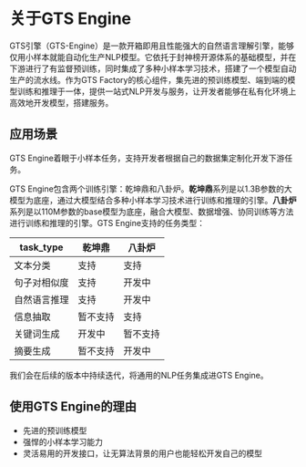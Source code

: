 # 关于GTS Engine

GTS引擎（GTS-Engine）是一款开箱即用且性能强大的自然语言理解引擎，能够仅用小样本就能自动化生产NLP模型。它依托于封神榜开源体系的基础模型，并在下游进行了有监督预训练，同时集成了多种小样本学习技术，搭建了一个模型自动生产的流水线。作为GTS Factory的核心组件，集先进的预训练模型、端到端的模型训练和推理于一体，提供一站式NLP开发与服务，让开发者能够在私有化环境上高效地开发模型，搭建服务。

## 应用场景

GTS Engine着眼于小样本任务，支持开发者根据自己的数据集定制化开发下游任务。

GTS Engine包含两个训练引擎：乾坤鼎和八卦炉。**乾坤鼎**系列是以1.3B参数的大模型为底座，通过大模型结合多种小样本学习技术进行训练和推理的引擎。**八卦炉**系列是以110M参数的base模型为底座，融合大模型、数据增强、协同训练等方法进行训练和推理的引擎。GTS Engine支持的任务类型：

| task_type |   乾坤鼎    | 八卦炉     |                                             
| ----------- | -------------- |  ------------------------------------------------------------ |
| 文本分类     | 支持 | 支持 |
| 句子对相似度  | 支持 | 开发中 |
| 自然语言推理  | 支持 | 开发中 |
| 信息抽取     | 暂不支持 | 支持 |
| 关键词生成   | 开发中 | 暂不支持 |
| 摘要生成   | 暂不支持 | 开发中 |

我们会在后续的版本中持续迭代，将通用的NLP任务集成进GTS Engine。

## 使用GTS Engine的理由

- 先进的预训练模型
- 强悍的小样本学习能力
- 灵活易用的开发接口，让无算法背景的用户也能轻松开发自己的模型


